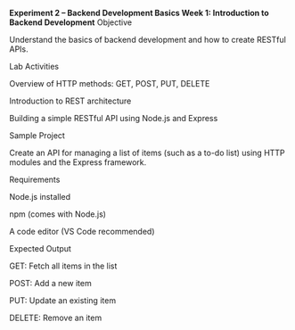 **Experiment 2 – Backend Development Basics
Week 1: Introduction to Backend Development**
Objective

Understand the basics of backend development and how to create RESTful APIs.

Lab Activities

Overview of HTTP methods: GET, POST, PUT, DELETE

Introduction to REST architecture

Building a simple RESTful API using Node.js and Express

Sample Project

Create an API for managing a list of items (such as a to-do list) using HTTP modules and the Express framework.

Requirements

Node.js installed

npm (comes with Node.js)

A code editor (VS Code recommended)

Expected Output

GET: Fetch all items in the list

POST: Add a new item

PUT: Update an existing item

DELETE: Remove an item

